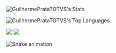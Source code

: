 ![GuilhermePrataTOTVS's Stats](https://github-readme-stats.vercel.app/api?username=GuilhermePrataTOTVS&theme=tokyonight&show_icons=true&hide_border=true&count_private=true)

![GuilhermePrataTOTVS's Top Languages](https://github-readme-stats.vercel.app/api/top-langs/?username=GuilhermePrataTOTVS&theme=tokyonight&show_icons=true&hide_border=true&layout=compact)

<div> 
  <a href = "mailto:offgui023@gmail.com"><img src="https://img.shields.io/badge/-Gmail-%23333?style=for-the-badge&logo=gmail&logoColor=white" target="_blank"></a>
  <a href="https://www.linkedin.com/in/guilhermesprata" target="_blank"><img src="https://img.shields.io/badge/-LinkedIn-%230077B5?style=for-the-badge&logo=linkedin&logoColor=white" target="_blank"></a> 
 
  ![Snake animation](https://github.com/OffGui/OffGui/blob/output/github-contribution-grid-snake.svg)

</div>
